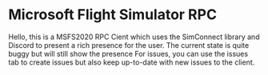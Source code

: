 # Microsoft Flight Simulator RPC
Hello, this is a MSFS2020 RPC Cient which uses the SimConnect library and Discord to present a rich presence for the user.
The current state is quite buggy but will still show the presence
For issues, you can use the issues tab to create issues but also keep up-to-date with new issues to the client.
